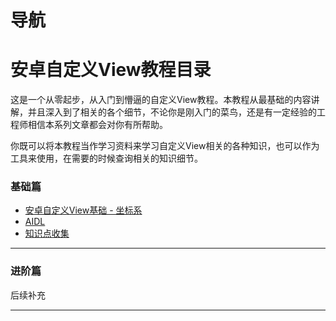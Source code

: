# 导航

 

# 安卓自定义View教程目录

  

这是一个从零起步，从入门到懵逼的自定义View教程。本教程从最基础的内容讲解，并且深入到了相关的各个细节，不论你是刚入门的菜鸟，还是有一定经验的工程师相信本系列文章都会对你有所帮助。

你既可以将本教程当作学习资料来学习自定义View相关的各种知识，也可以作为工具来使用，在需要的时候查询相关的知识细节。

### 基础篇

*   [安卓自定义View基础 - 坐标系](/android/custom_view)
*   [AIDL](/android/aidl)
*   [知识点收集](/android/面试)
* * *

### 进阶篇

后续补充

* * *
  
  